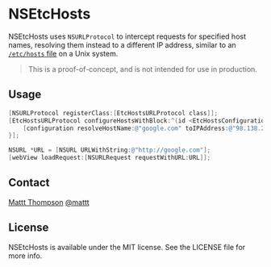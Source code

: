 # NSEtcHosts

NSEtcHosts uses `NSURLProtocol` to intercept requests for specified host names, resolving them instead to a different IP address, similar to an [`/etc/hosts` file](http://en.wikipedia.org/wiki/Hosts_%28file%29) on a Unix system.

> This is a proof-of-concept, and is not intended for use in production.

## Usage

```objective-c
[NSURLProtocol registerClass:[EtcHostsURLProtocol class]];
[EtcHostsURLProtocol configureHostsWithBlock:^(id <EtcHostsConfiguration> configuration) {
    [configuration resolveHostName:@"google.com" toIPAddress:@"98.138.253.109"];
}];
```

```objective-c
NSURL *URL = [NSURL URLWithString:@"http://google.com"];
[webView loadRequest:[NSURLRequest requestWithURL:URL]];
```

## Contact

[Mattt Thompson](http://github.com/mattt)
[@mattt](https://twitter.com/mattt)

## License

NSEtcHosts is available under the MIT license. See the LICENSE file for more info.
